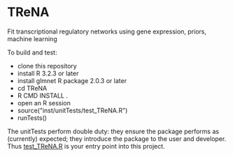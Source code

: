 # TReNA
 Fit transcriptional regulatory networks using gene expression, priors, machine learning

To build and test:

 - clone this repository
 - install R 3.2.3 or later
 - install glmnet R package 2.0.3 or later
 - cd TReNA
 - R CMD INSTALL .
 - open an R session
 - source("inst/unitTests/test_TReNA.R")
 - runTests()

The unitTests perform double duty: they ensure the package performs as (currently) expected;
they introduce the package to the user and developer.  
Thus [test_TReNA.R](https://github.com/PriceLab/TReNA/blob/master/inst/unitTests/test_TReNA.R)
is your entry point into this project.
